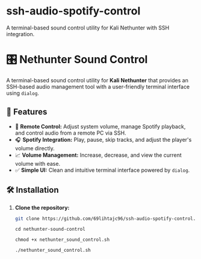 # ssh-audio-spotify-control
A terminal-based sound control utility for Kali Nethunter with SSH integration.

# 🎛️ Nethunter Sound Control

A terminal-based sound control utility for **Kali Nethunter** that provides an SSH-based audio management tool with a user-friendly terminal interface using `dialog`.

## 🚀 Features
- 📶 **Remote Control:** Adjust system volume, manage Spotify playback, and control audio from a remote PC via SSH.
- 🎧 **Spotify Integration:** Play, pause, skip tracks, and adjust the player's volume directly.
- 📈 **Volume Management:** Increase, decrease, and view the current volume with ease.
- ✅ **Simple UI:** Clean and intuitive terminal interface powered by `dialog`.

## 🛠️ Installation

1. **Clone the repository:**
   ```bash
   git clone https://github.com/69lihtajc96/ssh-audio-spotify-control.git
   ```
   ```
   cd nethunter-sound-control
   ```
   ```
   chmod +x nethunter_sound_control.sh
   ```
   ```
   ./nethunter_sound_control.sh
   ```
